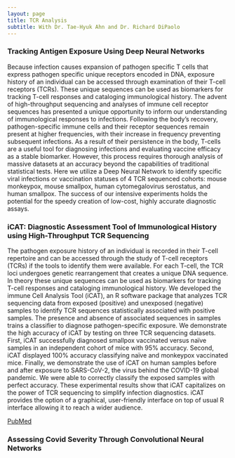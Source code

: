 ```yaml
---
layout: page
title: TCR Analysis
subtitle: With Dr. Tae-Hyuk Ahn and Dr. Richard DiPaolo
---
```


### Tracking Antigen Exposure Using Deep Neural Networks

Because infection causes expansion of pathogen specific T cells that express pathogen specific unique receptors encoded in DNA,  exposure history of an individual can be accessed through examination of their T-cell receptors (TCRs). These unique sequences can be used as biomarkers for tracking T-cell responses and cataloging immunological history. 
The advent of high-throughput sequencing and analyses of immune cell receptor sequences has presented a unique opportunity to inform our understanding of immunological responses to infections. Following the body’s recovery, pathogen-specific immune cells and their receptor sequences remain present at higher frequencies, with their increase in frequency preventing subsequent infections. As a result of their persistence in the body, T-cells are a useful tool for diagnosing infections and evaluating vaccine efficacy as a stable biomarker. However, this process requires thorough analysis of massive datasets at an accuracy beyond the capabilities of traditional statistical tests. 
Here we utilize a Deep Neural Network to identify specific viral infections or vaccination statuses of 4 TCR sequenced cohorts: mouse monkeypox, mouse smallpox, human cytomegalovirus serostatus, and human smallpox. The success of our intensive experiments holds the potential for the speedy creation of low-cost, highly accurate diagnostic assays.

### iCAT: Diagnostic Assessment Tool of Immunological History using High-Throughput TCR Sequencing

The pathogen exposure history of an individual is recorded in their T-cell repertoire and can be accessed through the study of T-cell receptors (TCRs) if the tools to identify them were available. For each T-cell, the TCR loci undergoes genetic rearrangement that creates a unique DNA sequence. In theory these unique sequences can be used as biomarkers for tracking T-cell responses and cataloging immunological history. We developed the immune Cell Analysis Tool (iCAT), an R software package that analyzes TCR sequencing data from exposed (positive) and unexposed (negative) samples to identify TCR sequences statistically associated with positive samples. The presence and absence of associated sequences in samples trains a classifier to diagnose pathogen-specific exposure. We demonstrate the high accuracy of iCAT by testing on three TCR sequencing datasets. First, iCAT successfully diagnosed smallpox vaccinated versus naïve samples in an independent cohort of mice with 95% accuracy. Second, iCAT displayed 100% accuracy classifying naïve and monkeypox vaccinated mice. Finally, we demonstrate the use of iCAT on human samples before and after exposure to SARS-CoV-2, the virus behind the COVID-19 global pandemic. We were able to correctly classify the exposed samples with perfect accuracy. These experimental results show that iCAT capitalizes on the power of TCR sequencing to simplify infection diagnostics. iCAT provides the option of a graphical, user-friendly interface on top of usual R interface allowing it to reach a wider audience.

[PubMed](https://www.ncbi.nlm.nih.gov/pmc/articles/PMC8276190/)

### Assessing Covid Severity Through Convolutional Neural Networks


